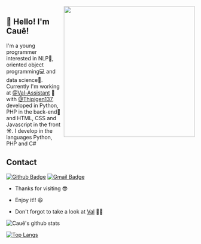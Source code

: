 <img align="right" width="350" height="350" src="https://hypescience.com/wp-content/uploads/2017/03/c%C3%B3digo-intelig%C3%AAncia-artificial.jpeg">
 
## 👋 Hello! I'm Cauê!
 
I'm a young programmer interested in NLP🤖, oriented object programming💻 and data science💾. Currently I'm working at [@Val-Assistant](https://github.com/Val-Assistant) 👩 with [@Thipigen137](https://github.com/orgs/Val-Assistant/people/Thipiguen137), developed in Python, PHP in the back-end💾 and HTML, CSS and Javascript in the front☀. I develop in the languages Python, PHP and C#
 
 
## Contact
[![Github Badge](https://img.shields.io/badge/-Github-000?style=flat-square&logo=Github&logoColor=white&link=link_do_seu_perfil_no_github)](https://github.com/caue-alves)
[![Gmail Badge](https://img.shields.io/badge/-Gmail-c14438?style=flat-square&logo=Gmail&logoColor=white&link=mailto:seu_email)](mailto:caue.mendes.rodrigues.alves@gmail.com)
 
- Thanks for visiting 😎 
 
- Enjoy it!! 😆

- Don't forgot to take a look at [Val](https://github.com/Val-Assistant/Val-Core) 🤖🧠

![Cauê's github stats](https://github-readme-stats.vercel.app/api?username=caue-alves&theme=buefy&hide=contribs,prs?&include_all_commits=True&count_private=True)

[![Top Langs](https://github-readme-stats.vercel.app/api/top-langs/?username=caue-alves&layout=compact)](https://github.com/caue-alves/github-readme-stats)

